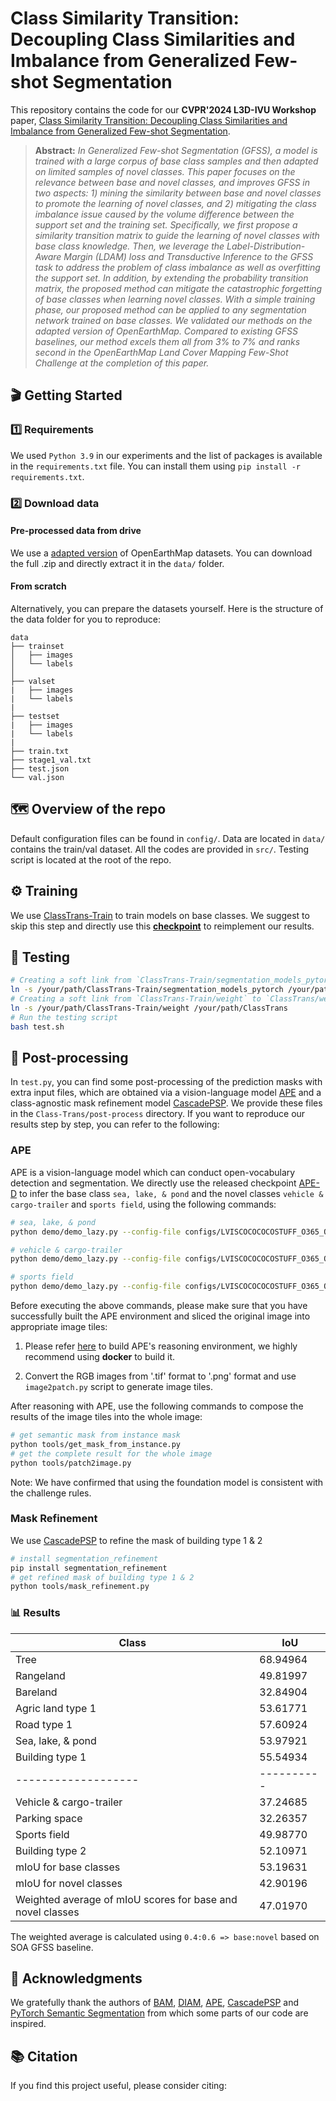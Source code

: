 

# Class Similarity Transition: Decoupling Class Similarities and Imbalance from Generalized Few-shot Segmentation

This repository contains the code for our **CVPR'2024 L3D-IVU Workshop** paper, [Class Similarity Transition: Decoupling Class Similarities and Imbalance from Generalized Few-shot Segmentation](https://arxiv.org/abs/2404.05111).

> **Abstract:** *In Generalized Few-shot Segmentation (GFSS), a model is trained with a large corpus of base class samples and then adapted on limited samples of novel classes. This paper focuses on the relevance between base and novel classes, and improves GFSS in two aspects: 1) mining the similarity between base and novel classes to promote the learning of novel classes, and 2) mitigating the class imbalance issue caused by the volume difference between the support set and the training set. Specifically, we first propose a similarity transition matrix to guide the learning of novel classes with base class knowledge. Then, we leverage the Label-Distribution-Aware Margin (LDAM) loss and Transductive Inference to the GFSS task to address the problem of class imbalance as well as overfitting the support set. In addition, by extending the probability transition matrix, the proposed method can mitigate the catastrophic forgetting of base classes when learning novel classes. With a simple training phase, our proposed method can be applied to any segmentation network trained on base classes. We validated our methods on the adapted version of OpenEarthMap. Compared to existing GFSS baselines, our method excels them all from 3\% to 7\% and ranks second in the OpenEarthMap Land Cover Mapping Few-Shot Challenge at the completion of this paper.*

## &#x1F3AC; Getting Started

### :one: Requirements
We used `Python 3.9` in our experiments and the list of packages is available in the `requirements.txt` file. You can install them using `pip install -r requirements.txt`.

### :two: Download data

#### Pre-processed data from drive

We use a [adapted version](https://zenodo.org/records/10828417) of OpenEarthMap datasets. You can download the full .zip and directly extract it in the `data/` folder.

#### From scratch

Alternatively, you can prepare the datasets yourself. Here is the structure of the data folder for you to reproduce:

```
data
├── trainset
│   ├── images
│   └── labels
│   
├── valset
|   ├── images
|   └── labels
|
├── testset
|   ├── images
|   └── labels
|
├── train.txt
├── stage1_val.txt
├── test.json
└── val.json

```

<!-- ### :three: Download pre-trained models

#### Pre-trained backbone and models
We provide the pre-trained backbone and models at - https://huggingface.co/laion/CLIP-convnext_large_d_320.laion2B-s29B-b131K-ft-soup/tree/main. You can download them and directly extract them at the root of `pretrain/`. -->

## &#x1F5FA; Overview of the repo

Default configuration files can be found in `config/`. Data are located in `data/` contains the train/val dataset. All the codes are provided in `src/`. Testing script is located at the root of the repo.

## &#x2699; Training 

We use [ClassTrans-Train](https://github.com/earth-insights/ClassTrans-Train) to train models on base classes. We suggest to skip this step and directly use this **[checkpoint](https://drive.google.com/file/d/1H9Z9bLU46tDoqXHEhc4BduQ_Vs2RqGvM/view?usp=sharing)** to reimplement our results.

## &#x1F9EA; Testing

```bash
# Creating a soft link from `ClassTrans-Train/segmentation_models_pytorch` to `ClassTrans/segmentation_models_pytorch`
ln -s /your/path/ClassTrans-Train/segmentation_models_pytorch /your/path/ClassTrans
# Creating a soft link from `ClassTrans-Train/weight` to `ClassTrans/weight`
ln -s /your/path/ClassTrans-Train/weight /your/path/ClassTrans
# Run the testing script
bash test.sh
```

## &#x1F9CA; Post-processing

In `test.py`, you can find some post-processing of the prediction masks with extra input files, which are obtained via a vision-language model [APE](https://arxiv.org/abs/2312.02153) and a class-agnostic mask refinement model [CascadePSP](https://arxiv.org/abs/2005.02551). We provide these files in the `Class-Trans/post-process` directory. If you want to reproduce our results step by step, you can refer to the following:

### APE

APE is a vision-language model which can conduct open-vocabulary detection and segmentation. We directly use the released checkpoint [APE-D](https://huggingface.co/shenyunhang/APE/blob/main/configs/LVISCOCOCOCOSTUFF_O365_OID_VGR_SA1B_REFCOCO_GQA_PhraseCut_Flickr30k/ape_deta/ape_deta_vitl_eva02_clip_vlf_lsj1024_cp_16x4_1080k_mdl_20230829_162438/model_final.pth) to infer the base class `sea, lake, & pond` and the novel classes `vehicle & cargo-trailer` and `sports field`, using the following commands:

```bash
# sea, lake, & pond
python demo/demo_lazy.py --config-file configs/LVISCOCOCOCOSTUFF_O365_OID_VGR_SA1B_REFCOCO_GQA_PhraseCut_Flickr30k/ape_deta/ape_deta_vitl_eva02_clip_vlf_lsj1024_cp_16x4_1080k.py --input data/cvpr2024_oem_ori_png/*.png --output output/cvpr2024_oem_ori_thres-0.12_water/ --confidence-threshold 0.12 --text-prompt 'water' --with-sseg --opts train.init_checkpoint=model_final.pth model.model_vision.select_box_nums_for_evaluation=500 model.model_vision.text_feature_bank_reset=True

# vehicle & cargo-trailer
python demo/demo_lazy.py --config-file configs/LVISCOCOCOCOSTUFF_O365_OID_VGR_SA1B_REFCOCO_GQA_PhraseCut_Flickr30k/ape_deta/ape_deta_vitl_eva02_clip_vlf_lsj1024_cp_16x4_1080k.py --input data/cvpr2024_oem_crop_256-128/*.png --output output/cvpr2024_oem_crop-256-128_thres-0.1_car/ --confidence-threshold 0.1 --text-prompt 'car' --with-sseg --opts train.init_checkpoint=model_final.pth model.model_vision.select_box_nums_for_evaluation=500 model.model_vision.text_feature_bank_reset=True

# sports field
python demo/demo_lazy.py --config-file configs/LVISCOCOCOCOSTUFF_O365_OID_VGR_SA1B_REFCOCO_GQA_PhraseCut_Flickr30k/ape_deta/ape_deta_vitl_eva02_clip_vlf_lsj1024_cp_16x4_1080k.py --input data/cvpr2024_oem_crop_256-128/*.png --output output/cvpr2024_oem_crop-256-128_thres-0.2_sportfield/ --confidence-threshold 0.2 --text-prompt 'sports field,basketball field,soccer field,tennis field,badminton field' --with-sseg --opts train.init_checkpoint=model_final.pth model.model_vision.select_box_nums_for_evaluation=500 model.model_vision.text_feature_bank_reset=True
```

Before executing the above commands, please make sure that you have successfully built the APE environment and sliced the original image into appropriate image tiles:

1. Please refer [here](https://github.com/shenyunhang/APE) to build APE's reasoning environment, we highly recommend using **docker** to build it.

2. Convert the RGB images from '.tif' format to '.png' format and use `image2patch.py` script to generate image tiles.

After reasoning with APE, use the following commands to compose the results of the image tiles into the whole image:

```bash
# get semantic mask from instance mask
python tools/get_mask_from_instance.py
# get the complete result for the whole image
python tools/patch2image.py
```

Note: We have confirmed that using the foundation model is consistent with the challenge rules.

### Mask Refinement

We use [CascadePSP](https://github.com/hkchengrex/CascadePSP) to refine the mask of building type 1 & 2

```bash
# install segmentation_refinement
pip install segmentation_refinement
# get refined mask of building type 1 & 2
python tools/mask_refinement.py 
```

### &#x1F4CA; Results

| Class             | IoU      |
|-------------------|----------|
| Tree              | 68.94964 |
| Rangeland         | 49.81997 |
| Bareland          | 32.84904 |
| Agric land type 1| 53.61771 |
| Road type 1       | 57.60924 |
| Sea, lake, & pond| 53.97921 |
| Building type 1   | 55.54934 |
|-------------------|----------|
| Vehicle & cargo-trailer| 37.24685 |
| Parking space     | 32.26357 |
| Sports field      | 49.98770 |
| Building type 2   | 52.10971 |
| mIoU for base classes | 53.19631 |
| mIoU for novel classes| 42.90196 |
| Weighted average of mIoU scores for base and novel classes | 47.01970 |

The weighted average is calculated using `0.4:0.6 => base:novel` based on SOA GFSS baseline.



## &#x1F64F; Acknowledgments

We gratefully thank the authors of [BAM](https://github.com/chunbolang/BAM), [DIAM](https://github.com/sinahmr/DIaM), [APE](https://github.com/shenyunhang/APE), [CascadePSP](https://github.com/hkchengrex/CascadePSP) and [PyTorch Semantic Segmentation](https://github.com/hszhao/semseg) from which some parts of our code are inspired.

## &#x1F4DA; Citation

If you find this project useful, please consider citing:

```bibtex

```
